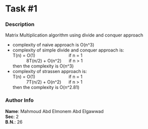# Task #1

### **Description**

Matrix Multiplication algorithm using divide and conquer approach

- complexity of naive approach is O(n^3)
- complexity of simple divide and conquer approach is:  
  T(n) = O(1) &nbsp; &nbsp; &nbsp; &nbsp; &nbsp; &nbsp; &nbsp; &nbsp; &nbsp; &nbsp; &nbsp; &nbsp; &nbsp; if n = 1  
  &nbsp; &nbsp; &nbsp; &nbsp; &nbsp; &nbsp;8T(n/2) + O(n^2)&nbsp; &nbsp; &nbsp; if n > 1  
  then the complexity is O(n^3)
- complexity of strassen approach is:  
  T(n) = O(1) &nbsp; &nbsp; &nbsp; &nbsp; &nbsp; &nbsp; &nbsp; &nbsp; &nbsp; &nbsp; &nbsp; &nbsp; &nbsp; if n = 1  
  &nbsp; &nbsp; &nbsp; &nbsp; &nbsp; &nbsp;7T(n/2) + O(n^2)&nbsp; &nbsp; &nbsp; if n > 1  
  then the complexity is O(n^2.81)

### **Author Info**

**Name**: Mahmoud Abd Elmonem Abd Elgawwad  
**Sec**: 2  
**B.N.**: 26
